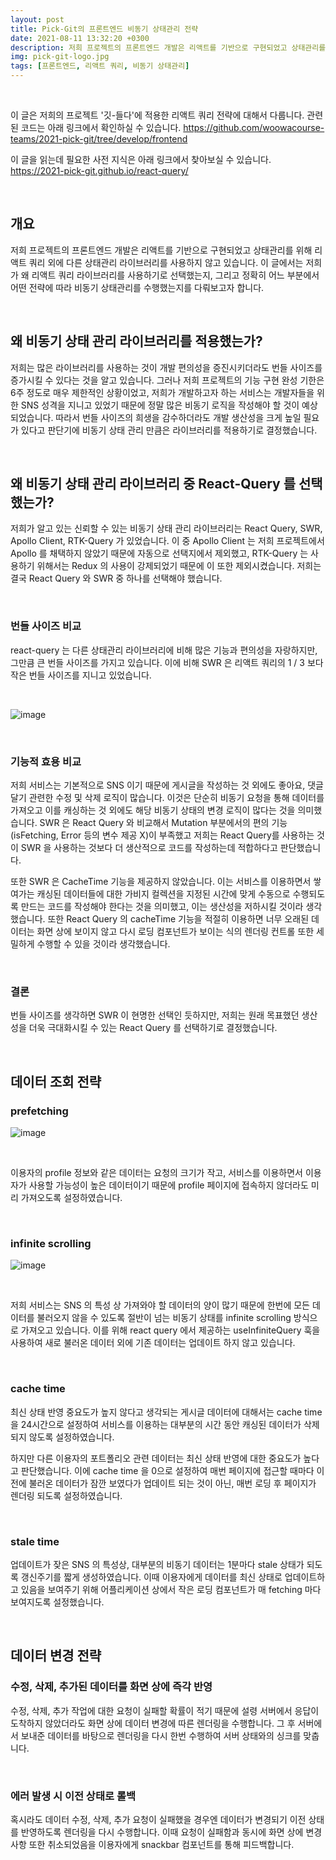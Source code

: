 ```yaml
---
layout: post
title: Pick-Git의 프론트엔드 비동기 상태관리 전략
date: 2021-08-11 13:32:20 +0300
description: 저희 프로젝트의 프론트엔드 개발은 리액트를 기반으로 구현되었고 상태관리를 위해 리액트 쿼리 외에 다른 상태관리 라이브러리를 사용하지 않고 있습니다. 이 글에서는 저희가 왜 리액트 쿼리 라이브러리를 사용하기로 선택했는지, 그리고 정확히 어느 부분에서 어떤 전략에 따라 비동기 상태관리를 수행했는지를 다뤄보고자 합니다.
img: pick-git-logo.jpg
tags: [프론트엔드, 리액트 쿼리, 비동기 상태관리]
---
```

<br/>

이 글은 저희의 프로젝트 '깃-들다'에 적용한 리액트 쿼리 전략에 대해서 다룹니다. 관련된 코드는 아래 링크에서 확인하실 수 있습니다.
https://github.com/woowacourse-teams/2021-pick-git/tree/develop/frontend
<br/>

이 글을 읽는데 필요한 사전 지식은 아래 링크에서 찾아보실 수 있습니다.
https://2021-pick-git.github.io/react-query/

<br/>

## 개요

저희 프로젝트의 프론트엔드 개발은 리액트를 기반으로 구현되었고 상태관리를 위해 리액트 쿼리 외에 다른 상태관리 라이브러리를 사용하지 않고 있습니다. 이 글에서는 저희가 왜 리액트 쿼리 라이브러리를 사용하기로 선택했는지, 그리고 정확히 어느 부분에서 어떤 전략에 따라 비동기 상태관리를 수행했는지를 다뤄보고자 합니다.

<br/>

## 왜 비동기 상태 관리 라이브러리를 적용했는가?

저희는 많은 라이브러리를 사용하는 것이 개발 편의성을 증진시키더라도 번들 사이즈를 증가시킬 수 있다는 것을 알고 있습니다. 그러나 저희 프로젝트의 기능 구현 완성 기한은 6주 정도로 매우 제한적인 상황이었고, 저희가 개발하고자 하는 서비스는 개발자들을 위한 SNS 성격을 지니고 있었기 때문에 정말 많은 비동기 로직을 작성해야 할 것이 예상되었습니다. 따라서 번들 사이즈의 희생을 감수하더라도 개발 생산성을 크게 높일 필요가 있다고 판단기에 비동기 상태 관리 만큼은 라이브러리를 적용하기로 결정했습니다.

<br/>

## 왜 비동기 상태 관리 라이브러리 중 React-Query 를 선택했는가?

저희가 알고 있는 신뢰할 수 있는 비동기 상태 관리 라이브러리는 React Query, SWR, Apollo Client, RTK-Query 가 있었습니다. 이 중 Apollo Client 는 저희 프로젝트에서 Apollo 를 채택하지 않았기 때문에 자동으로 선택지에서 제외했고, RTK-Query 는 사용하기 위해서는 Redux 의 사용이 강제되었기 때문에 이 또한 제외시켰습니다. 저희는 결국 React Query 와 SWR 중 하나를 선택해야 했습니다.

<br/>

### 번들 사이즈 비교

react-query 는 다른 상태관리 라이브러리에 비해 많은 기능과 편의성을 자랑하지만, 그만큼 큰 번들 사이즈를 가지고 있습니다. 이에 비해 SWR 은 리액트 쿼리의 1 / 3 보다 작은 번들 사이즈를 지니고 있었습니다.

<br/>

![image](https://user-images.githubusercontent.com/32982670/135762372-62f32933-a580-4666-a8e2-8f84ac47b046.png)

<br/>

### 기능적 효용 비교

저희 서비스는 기본적으로 SNS 이기 때문에 게시글을 작성하는 것 외에도 좋아요, 댓글 달기 관련한 수정 및 삭제 로직이 많습니다. 이것은 단순히 비동기 요청을 통해 데이터를 가져오고 이를 캐싱하는 것 외에도 해당 비동기 상태의 변경 로직이 많다는 것을 의미했습니다. SWR 은 React Query 와 비교해서 Mutation 부분에서의 편의 기능 (isFetching, Error 등의 변수 제공 X)이 부족했고 저희는 React Query를 사용하는 것이 SWR 을 사용하는 것보다 더 생산적으로 코드를 작성하는데 적합하다고 판단했습니다.

또한 SWR 은 CacheTime 기능을 제공하지 않았습니다. 이는 서비스를 이용하면서 쌓여가는 캐싱된 데이터들에 대한 가비지 컬렉션을 지정된 시간에 맞게 수동으로 수행되도록 만드는 코드를 작성해야 한다는 것을 의미했고, 이는 생산성을 저하시킬 것이라 생각했습니다. 또한 React Query 의 cacheTime 기능을 적절히 이용하면 너무 오래된 데이터는 화면 상에 보이지 않고 다시 로딩 컴포넌트가 보이는 식의 렌더링 컨트롤 또한 세밀하게 수행할 수 있을 것이라 생각했습니다.

<br/>

### 결론

번들 사이즈를 생각하면 SWR 이 현명한 선택인 듯하지만, 저희는 원래 목표했던 생산성을 더욱 극대화시킬 수 있는 React Query 를 선택하기로 결정했습니다.

<br/>

## 데이터 조회 전략

### prefetching

![image](https://user-images.githubusercontent.com/32982670/135762385-52f04b5b-b2b1-4a1f-9b77-b14dc1d1e97a.png)

<br/>

이용자의 profile 정보와 같은 데이터는 요청의 크기가 작고, 서비스를 이용하면서 이용자가 사용할 가능성이 높은 데이터이기 때문에 profile 페이지에 접속하지 않더라도 미리 가져오도록 설정하였습니다.

<br/>

### infinite scrolling

![image](https://user-images.githubusercontent.com/32982670/135762393-91911532-0d6b-4313-90e1-dba248d66ec5.png)

<br/>

저희 서비스는 SNS 의 특성 상 가져와야 할 데이터의 양이 많기 때문에 한번에 모든 데이터를 불러오지 않을 수 있도록 절반이 넘는 비동기 상태를 infinite scrolling 방식으로 가져오고 있습니다. 이를 위해 react query 에서 제공하는 useInfiniteQuery 훅을 사용하여 새로 불러온 데이터 외에 기존 데이터는 업데이트 하지 않고 있습니다.

<br/>

### cache time

최신 상태 반영 중요도가 높지 않다고 생각되는 게시글 데이터에 대해서는 cache time 을 24시간으로 설정하여 서비스를 이용하는 대부분의 시간 동안 캐싱된 데이터가 삭제되지 않도록 설정하였습니다.

하지만 다른 이용자의 포트폴리오 관련 데이터는 최신 상태 반영에 대한 중요도가 높다고 판단했습니다. 이에 cache time 을 0으로 설정하여 매번 페이지에 접근할 때마다 이전에 불러온 데이터가 잠깐 보였다가 업데이트 되는 것이 아닌, 매번 로딩 후 페이지가 렌더링 되도록 설정하였습니다.

<br/>

### stale time

업데이트가 잦은 SNS 의 특성상, 대부분의 비동기 데이터는 1분마다 stale 상태가 되도록 갱신주기를 짧게 생성하였습니다. 이때 이용자에게 데이터를 최신 상태로 업데이트하고 있음을 보여주기 위해 어플리케이션 상에서 작은 로딩 컴포넌트가 매 fetching 마다 보여지도록 설정했습니다. 

<br/>

## 데이터 변경 전략

### 수정, 삭제, 추가된 데이터를 화면 상에 즉각 반영

수정, 삭제, 추가 작업에 대한 요청이 실패할 확률이 적기 때문에 설령 서버에서 응답이 도착하지 않았더라도 화면 상에 데이터 변경에 따른 렌더링을 수행합니다. 그 후 서버에서 보내준 데이터를 바탕으로 렌더링을 다시 한번 수행하여 서버 상태와의 싱크를 맞춥니다.

<br/>

### 에러 발생 시 이전 상태로 롤백

혹시라도 데이터 수정, 삭제, 추가 요청이 실패했을 경우엔 데이터가 변경되기 이전 상태를 반영하도록 렌더링을 다시 수행합니다. 이때 요청이 실패함과 동시에 화면 상에 변경 사항 또한 취소되었음을 이용자에게 snackbar 컴포넌트를 통해 피드백합니다.

<br/>
